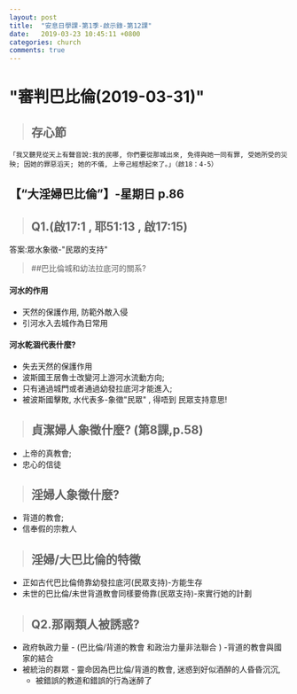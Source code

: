 ```yaml
---
layout: post
title:  "安息日學課-第1季-啟示錄-第12課"
date:   2019-03-23 10:45:11 +0800
categories: church
comments: true
---
```


# "審判巴比倫(2019-03-31)"

>## 存心節
~~~
「我又聽見從天上有聲音說:我的民哪, 你們要從那城出來, 免得與她一同有罪, 受她所受的災殃; 因她的罪惡滔天; 她的不儀, 上帝己經想起來了。」（啟18：4-5）
~~~

## 【“大淫婦巴比倫”】-星期日 p.86

>## Q1.(啟17:1 , 耶51:13 , 啟17:15) 
答案:眾水象徵-"民眾的支持" 

>##巴比倫城和幼法拉底河的關系?
#### 河水的作用
- 天然的保護作用, 防範外敵入侵
- 引河水入去城作為日常用
#### 河水乾涸代表什麼?
- 失去天然的保護作用
- 波斯國王居魯士改變河上游河水流動方向;
- 只有通過城門或者通過幼發拉底河才能進入;
- 被波斯國擊敗,
水代表多-象徵"民眾" , 得唔到 民眾支持意思!

>## 貞潔婦人象徵什麼? (第8課,p.58)
- 上帝的真教會;
- 忠心的信徒

>## 淫婦人象徵什麼?
- 背道的教會;
- 信奉假的宗教人

>## 淫婦/大巴比倫的特徵
- 正如古代巴比倫倚靠幼發拉底河(民眾支持)-方能生存
- 未世的巴比倫/未世背道教會同樣要倚靠(民眾支持)-來實行她的計劃

>## Q2.那兩類人被誘惑?
* 政府執政力量 - (巴比倫/背道的教會 和政治力量非法聯合 ) -背道的教會與國家的結合
* 被統治的群眾 - 靈命因為巴比倫/背道的教會, 迷惑到好似酒醉的人昏昏沉沉, 
  * 被錯誤的教道和錯誤的行為迷醉了






